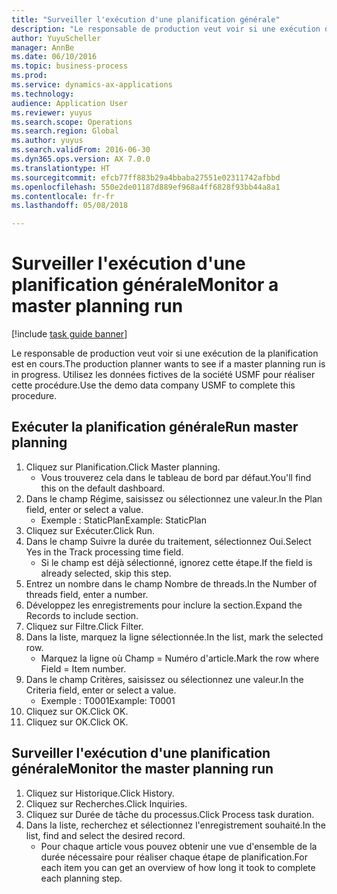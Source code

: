 ```yaml
--- 
title: "Surveiller l'exécution d'une planification générale"
description: "Le responsable de production veut voir si une exécution de la planification est en cours."
author: YuyuScheller
manager: AnnBe
ms.date: 06/10/2016
ms.topic: business-process
ms.prod: 
ms.service: dynamics-ax-applications
ms.technology: 
audience: Application User
ms.reviewer: yuyus
ms.search.scope: Operations
ms.search.region: Global
ms.author: yuyus
ms.search.validFrom: 2016-06-30
ms.dyn365.ops.version: AX 7.0.0
ms.translationtype: HT
ms.sourcegitcommit: efcb77ff883b29a4bbaba27551e02311742afbbd
ms.openlocfilehash: 550e2de01187d889ef968a4ff6828f93bb44a8a1
ms.contentlocale: fr-fr
ms.lasthandoff: 05/08/2018

---
```

# <a name="monitor-a-master-planning-run"></a><span data-ttu-id="c1ee8-103">Surveiller l'exécution d'une planification générale</span><span class="sxs-lookup"><span data-stu-id="c1ee8-103">Monitor a master planning run</span></span>

[!include [task guide banner](../../includes/task-guide-banner.md)]

<span data-ttu-id="c1ee8-104">Le responsable de production veut voir si une exécution de la planification est en cours.</span><span class="sxs-lookup"><span data-stu-id="c1ee8-104">The production planner wants to see if a master planning run is in progress.</span></span> <span data-ttu-id="c1ee8-105">Utilisez les données fictives de la société USMF pour réaliser cette procédure.</span><span class="sxs-lookup"><span data-stu-id="c1ee8-105">Use the demo data company USMF to complete this procedure.</span></span>


## <a name="run-master-planning"></a><span data-ttu-id="c1ee8-106">Exécuter la planification générale</span><span class="sxs-lookup"><span data-stu-id="c1ee8-106">Run master planning</span></span>
1. <span data-ttu-id="c1ee8-107">Cliquez sur Planification.</span><span class="sxs-lookup"><span data-stu-id="c1ee8-107">Click Master planning.</span></span>
    * <span data-ttu-id="c1ee8-108">Vous trouverez cela dans le tableau de bord par défaut.</span><span class="sxs-lookup"><span data-stu-id="c1ee8-108">You'll find this on the default dashboard.</span></span>  
2. <span data-ttu-id="c1ee8-109">Dans le champ Régime, saisissez ou sélectionnez une valeur.</span><span class="sxs-lookup"><span data-stu-id="c1ee8-109">In the Plan field, enter or select a value.</span></span>
    * <span data-ttu-id="c1ee8-110">Exemple : StaticPlan</span><span class="sxs-lookup"><span data-stu-id="c1ee8-110">Example: StaticPlan</span></span>  
3. <span data-ttu-id="c1ee8-111">Cliquez sur Exécuter.</span><span class="sxs-lookup"><span data-stu-id="c1ee8-111">Click Run.</span></span>
4. <span data-ttu-id="c1ee8-112">Dans le champ Suivre la durée du traitement, sélectionnez Oui.</span><span class="sxs-lookup"><span data-stu-id="c1ee8-112">Select Yes in the Track processing time field.</span></span>
    * <span data-ttu-id="c1ee8-113">Si le champ est déjà sélectionné, ignorez cette étape.</span><span class="sxs-lookup"><span data-stu-id="c1ee8-113">If the field is already selected, skip this step.</span></span>  
5. <span data-ttu-id="c1ee8-114">Entrez un nombre dans le champ Nombre de threads.</span><span class="sxs-lookup"><span data-stu-id="c1ee8-114">In the Number of threads field, enter a number.</span></span>
6. <span data-ttu-id="c1ee8-115">Développez les enregistrements pour inclure la section.</span><span class="sxs-lookup"><span data-stu-id="c1ee8-115">Expand the Records to include section.</span></span>
7. <span data-ttu-id="c1ee8-116">Cliquez sur Filtre.</span><span class="sxs-lookup"><span data-stu-id="c1ee8-116">Click Filter.</span></span>
8. <span data-ttu-id="c1ee8-117">Dans la liste, marquez la ligne sélectionnée.</span><span class="sxs-lookup"><span data-stu-id="c1ee8-117">In the list, mark the selected row.</span></span>
    * <span data-ttu-id="c1ee8-118">Marquez la ligne où Champ = Numéro d'article.</span><span class="sxs-lookup"><span data-stu-id="c1ee8-118">Mark the row where Field = Item number.</span></span>  
9. <span data-ttu-id="c1ee8-119">Dans le champ Critères, saisissez ou sélectionnez une valeur.</span><span class="sxs-lookup"><span data-stu-id="c1ee8-119">In the Criteria field, enter or select a value.</span></span>
    * <span data-ttu-id="c1ee8-120">Exemple : T0001</span><span class="sxs-lookup"><span data-stu-id="c1ee8-120">Example: T0001</span></span>  
10. <span data-ttu-id="c1ee8-121">Cliquez sur OK.</span><span class="sxs-lookup"><span data-stu-id="c1ee8-121">Click OK.</span></span>
11. <span data-ttu-id="c1ee8-122">Cliquez sur OK.</span><span class="sxs-lookup"><span data-stu-id="c1ee8-122">Click OK.</span></span>

## <a name="monitor-the-master-planning-run"></a><span data-ttu-id="c1ee8-123">Surveiller l'exécution d'une planification générale</span><span class="sxs-lookup"><span data-stu-id="c1ee8-123">Monitor the master planning run</span></span>
1. <span data-ttu-id="c1ee8-124">Cliquez sur Historique.</span><span class="sxs-lookup"><span data-stu-id="c1ee8-124">Click History.</span></span>
2. <span data-ttu-id="c1ee8-125">Cliquez sur Recherches.</span><span class="sxs-lookup"><span data-stu-id="c1ee8-125">Click Inquiries.</span></span>
3. <span data-ttu-id="c1ee8-126">Cliquez sur Durée de tâche du processus.</span><span class="sxs-lookup"><span data-stu-id="c1ee8-126">Click Process task duration.</span></span>
4. <span data-ttu-id="c1ee8-127">Dans la liste, recherchez et sélectionnez l'enregistrement souhaité.</span><span class="sxs-lookup"><span data-stu-id="c1ee8-127">In the list, find and select the desired record.</span></span>
    * <span data-ttu-id="c1ee8-128">Pour chaque article vous pouvez obtenir une vue d'ensemble de la durée nécessaire pour réaliser chaque étape de planification.</span><span class="sxs-lookup"><span data-stu-id="c1ee8-128">For each item you can get an overview of how long it took to complete each planning step.</span></span>  


